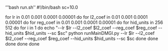 ‘’‘bash run.sh’‘
#!/bin/bash
sc=10.0

for lr in 0.01 0.001 0.0001 0.00001
do
    for l2_coef in 0.01 0.001 0.0001 0.00001
    do
        for reg_coef in 0.01 0.001 0.0001 0.00001
        do
            for hid_units in 256 512
            do
                for i in 1
                do
                    echo "--lr $lr --l2_coef $l2_coef --reg_coef $reg_coef --hid_units $hid_units --sc $sc"
                    python runMainDMGI.py --lr $lr --l2_coef $l2_coef --reg_coef $reg_coef --hid_units $hid_units --sc $sc
                done
            done
        done
    done
done